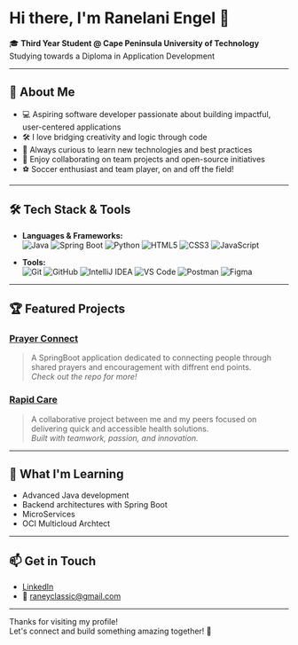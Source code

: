 # Hi there, I'm Ranelani Engel 👋

🎓 **Third Year Student @ Cape Peninsula University of Technology**  
Studying towards a Diploma in Application Development

---

## 🚀 About Me

- 💻 Aspiring software developer passionate about building impactful, user-centered applications
- 🛠️ I love bridging creativity and logic through code
- 🚀 Always curious to learn new technologies and best practices
- 🤝 Enjoy collaborating on team projects and open-source initiatives
- ⚽ Soccer enthusiast and team player, on and off the field!

---

## 🛠️ Tech Stack & Tools

- **Languages & Frameworks:**  
  ![Java](https://img.shields.io/badge/Java-%23ED8B00.svg?style=flat&logo=java&logoColor=white)
  ![Spring Boot](https://img.shields.io/badge/Spring_Boot-6DB33F?style=flat&logo=spring-boot&logoColor=white)
  ![Python](https://img.shields.io/badge/Python-3776AB?style=flat&logo=python&logoColor=white)
  ![HTML5](https://img.shields.io/badge/HTML5-E34F26?style=flat&logo=html5&logoColor=white)
  ![CSS3](https://img.shields.io/badge/CSS3-1572B6?style=flat&logo=css3&logoColor=white)
  ![JavaScript](https://img.shields.io/badge/JavaScript-F7DF1E?style=flat&logo=javascript&logoColor=black)

- **Tools:**  
  ![Git](https://img.shields.io/badge/Git-F05032?style=flat&logo=git&logoColor=white)
  ![GitHub](https://img.shields.io/badge/GitHub-181717?style=flat&logo=github&logoColor=white)
  ![IntelliJ IDEA](https://img.shields.io/badge/IntelliJ_IDEA-000000?style=flat&logo=intellij-idea&logoColor=white)
  ![VS Code](https://img.shields.io/badge/VS_Code-007ACC?style=flat&logo=visual-studio-code&logoColor=white)
  ![Postman](https://img.shields.io/badge/Postman-FF6C37?style=flat&logo=postman&logoColor=white)
  ![Figma](https://img.shields.io/badge/Figma-F24E1E?style=flat&logo=figma&logoColor=white)

---

## 🏆 Featured Projects

### [Prayer Connect](https://github.com/Ranelan/PrayerConnect)
> A SpringBoot application dedicated to connecting people through shared prayers and encouragement with diffrent end points.  
> _Check out the repo for more!_

### [Rapid Care](https://github.com/Ranelan/Rapid-Care)
> A collaborative project between me and my peers focused on delivering quick and accessible health solutions.  
> _Built with teamwork, passion, and innovation._  

---

## 🌱 What I'm Learning

- Advanced Java development
- Backend architectures with Spring Boot
- MicroServices
- OCI Multicloud Archtect

---

## 📫 Get in Touch

- [LinkedIn](https://linkedin.com/in/engel-ranelani-3b1b28271)
- 📧 raneyclassic@gmail.com

---

Thanks for visiting my profile!  
Let's connect and build something amazing together! 🚀
